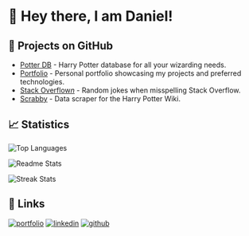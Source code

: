 <!-- 
![Profile Views](https://komarev.com/ghpvc/?username=danielschuster-muc&label=Profile%20Views&style=for-the-badge)
![Followers Count](https://img.shields.io/github/followers/danielschuster-muc?style=for-the-badge)
 -->
# 👋 Hey there, I am Daniel!

## 💼 Projects on GitHub
- [Potter DB](https://github.com/danielschuster-muc/potter-db) - Harry Potter database for all your wizarding needs.
- [Portfolio](https://github.com/danielschuster-muc/portfolio) - Personal portfolio showcasing my projects and preferred technologies.
- [Stack Overflow*n*](https://github.com/danielschuster-muc/stackoverflown) - Random jokes when misspelling Stack Overflow.
- [Scrabby](https://github.com/danielschuster-muc/scrabby) - Data scraper for the Harry Potter Wiki.

## 📈 Statistics

![Top Languages](https://github-readme-stats.vercel.app/api/top-langs?username=danielschuster-muc&show_icons=true&theme=algolia&layout=compact)

![Readme Stats](https://github-readme-stats.vercel.app/api?username=danielschuster-muc&show_icons=true&theme=algolia)

<!--
![Streak Stats](https://github-readme-streak-stats.herokuapp.com/?user=danielschuster-muc&show_icons=true&theme=algolia)
-->
![Streak Stats](https://github-readme-streak-stats-eight.vercel.app/?user=danielschuster-muc&show_icons=true&theme=algolia)

## 🔗 Links
[![portfolio](https://img.shields.io/badge/portfolio-000000?style=for-the-badge&logoColor=white&logo=data:image/svg%2bxml;base64,PHN2ZyB4bWxucz0iaHR0cDovL3d3dy53My5vcmcvMjAwMC9zdmciIHZlcnNpb249IjEiIHdpZHRoPSI2MDAiIGhlaWdodD0iNjAwIj48cGF0aCBkPSJNMTI5IDExMWMtNTUgNC05MyA2Ni05MyA3OEwwIDM5OGMtMiA3MCAzNiA5MiA2OSA5MWgxYzc5IDAgODctNTcgMTMwLTEyOGgyMDFjNDMgNzEgNTAgMTI4IDEyOSAxMjhoMWMzMyAxIDcxLTIxIDY5LTkxbC0zNi0yMDljMC0xMi00MC03OC05OC03OGgtMTBjLTYzIDAtOTIgMzUtOTIgNDJIMjM2YzAtNy0yOS00Mi05Mi00MmgtMTV6IiBmaWxsPSIjZmZmIi8+PC9zdmc+)](https://danischu.com)
[![linkedin](https://img.shields.io/badge/linkedin-000000?style=for-the-badge&logo=linkedin&logoColor=white)](https://linkedin.com/in/danielschuster-muc)
[![github](https://img.shields.io/badge/gitHub-000000?style=for-the-badge&logo=github&logoColor=white)](https://github.com/danielschuster-muc)

<!---
danielschuster-muc/danielschuster-muc is a ✨ special ✨ repository because its `README.md` (this file) appears on your GitHub profile.
You can click the Preview link to take a look at your changes.
--->
